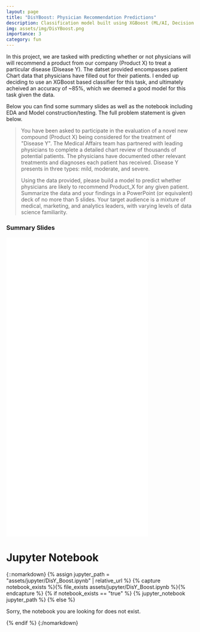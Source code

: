 ```yaml
---
layout: page
title: "DisYBoost: Physician Recommendation Predictions"
description: Classification model built using XGBoost (ML/AI, Decision Trees, XGBoost, Python)
img: assets/img/DisYBoost.png
importance: 3
category: fun
---
```


In this project, we are tasked with predicting whether or not physicians will will recommend a product from our company (Product X) to treat a particular disease (Disease Y). The datset provided encompasses patient Chart data that physicians have filled out for their patients. I ended up deciding to use an XGBoost based classifier for this task, and ultimately acheived an accuracy of ~85%, which we deemed a good model for this task given the data.

Below you can find some summary slides as well as the notebook including EDA and Model construction/testing. The full problem statement is given below.


<blockquote>
<p>You have been asked to participate in the evaluation of a novel new compound (Product X) being considered for the treatment of "Disease Y". The Medical Affairs team has partnered with leading physicians to complete a detailed chart review of thousands of potential patients. The physicians have documented other relevant treatments and diagnoses each patient has received. Disease Y presents in three types: mild, moderate, and severe. 


Using the data provided, please build a model to predict whether physicians are likely to recommend Product_X for any given patient. Summarize the data and your findings in a PowerPoint (or equivalent) deck of no more than 5 slides. Your target audience is a mixture of medical, marketing, and analytics leaders, with varying levels of data science familiarity. </p>
</blockquote>




<h3>Summary Slides</h3>
<article class="post-content CV clearfix">
        <embed src="DisYBoost.pdf" width="75%" height="800" type="application/pdf" />

</article>






<h1>
    Jupyter Notebook
</h1>

{::nomarkdown}
{% assign jupyter_path = "assets/jupyter/DisY_Boost.ipynb" | relative_url %}
{% capture notebook_exists %}{% file_exists assets/jupyter/DisY_Boost.ipynb %}{% endcapture %}
{% if notebook_exists == "true" %}
    {% jupyter_notebook jupyter_path %}
{% else %}
    <p>Sorry, the notebook you are looking for does not exist.</p>
{% endif %}
{:/nomarkdown}
